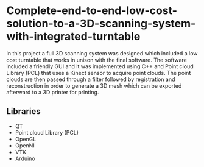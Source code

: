 # Complete-end-to-end-low-cost-solution-to-a-3D-scanning-system-with-integrated-turntable
In this project a full 3D scanning system was designed which included a low cost turntable that works in unison with the final software. The software included a friendly GUI and it was implemented using C++ and Point cloud Library (PCL) that uses a Kinect sensor to acquire point clouds. The point clouds are then passed through a filter followed by registration and reconstruction in order to generate a 3D mesh which can be exported afterward to a 3D printer for printing.

## Libraries
- QT
- Point cloud Library (PCL)
- OpenGL
- OpenNI
- VTK
- Arduino


